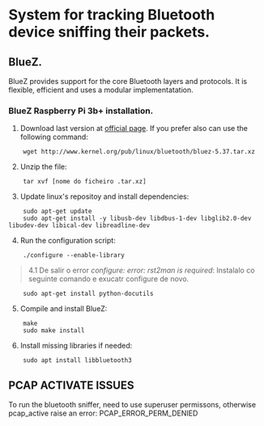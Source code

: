# System for tracking Bluetooth device sniffing their packets.

## BlueZ.
BlueZ provides support for the core Bluetooth layers and protocols. It is flexible, efficient and uses a modular implementatation.

### BlueZ Raspberry Pi 3b+ installation.

1. Download last version at [official page](http://www.bluez.org). If you prefer also can use the following command:

```console
	wget http://www.kernel.org/pub/linux/bluetooth/bluez-5.37.tar.xz
```

2. Unzip the file:

```console
	tar xvf [nome do ficheiro .tar.xz]
```

3. Update linux's repositoy and install dependencies:

```console
	sudo apt-get update  
	sudo apt-get install -y libusb-dev libdbus-1-dev libglib2.0-dev libudev-dev libical-dev libreadline-dev
```

4. Run the configuration script:

```console
	./configure --enable-library
```

>4.1 De salir o error _configure: error: rst2man is required_: Instalalo co seguinte comando e exucatr configure de novo.
	
		sudo apt-get install python-docutils
	

5. Compile and install BlueZ:

```console
	make  
	sudo make install
```

6. Install missing libraries if needed:

```console
	sudo apt install libbluetooth3
```

## PCAP ACTIVATE ISSUES

To run the bluetooth sniffer, need to use superuser permissons, otherwise pcap_active raise an error: PCAP_ERROR_PERM_DENIED 

